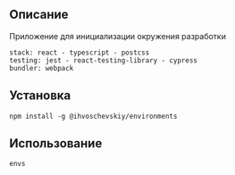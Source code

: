 ## Описание

Приложение для инициализации окружения разработки </br>

```
stack: react - typescript - postcss
testing: jest - react-testing-library - cypress
bundler: webpack
```

## Установка

```
npm install -g @ihvoschevskiy/environments
```

## Использование

```
envs
```
